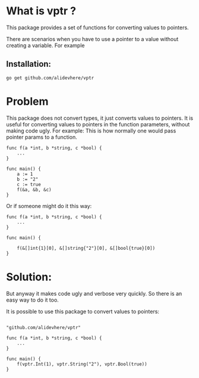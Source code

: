 # What is vptr ? 
This package provides a set of functions for converting values to pointers.

There are scenarios when you have to use a pointer to a value without creating a variable. For example


## Installation:

```
go get github.com/alidevhere/vptr
```

# Problem
This package does not convert types, it just converts values to pointers.
It is useful for converting values to pointers in the function parameters, without making code ugly.
For example:
This is how normally one would pass pointer params to a function.
```
func f(a *int, b *string, c *bool) {
	...
}

func main() {
	a := 1
	b := "2"
	c := true
	f(&a, &b, &c)
}
```

Or if someone might do it this way:

```
func f(a *int, b *string, c *bool) {
	...
}

func main() {

	f(&[]int{1}[0], &[]string{"2"}[0], &[]bool{true}[0])
}

```
# Solution:

But anyway it makes code ugly and verbose very quickly.
So there is an easy way to do it too.


It is possible to use this package to convert values to pointers:
```

"github.com/alidevhere/vptr"

func f(a *int, b *string, c *bool) {
	...
}

func main() {
	f(vptr.Int(1), vptr.String("2"), vptr.Bool(true))
}

```
